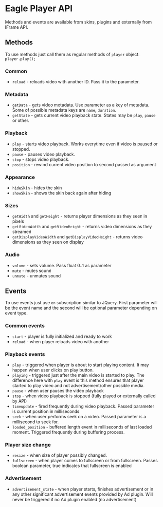 # Eagle Player API

Methods and events are available from skins, plugins and externally from IFrame API. 

## Methods

To use methods just call them as regular methods of `player` object: `player.play();`

### Common

* `reload` - reloads video with another ID. Pass it to the parameter.

### Metadata

* `getData` - gets video metadata. Use parameter as a key of metadata. Some of possible metadata keys are `name`, `duration`.
* `getState` - gets current video playback state. States may be `play`, `pause` or other.

### Playback

* `play` - starts video playback. Works everytime even if video is paused or stopped.
* `pause` - pauses video playback.
* `stop` - stops video playback.
* `position` - rewind current video position to second passed as argument

### Appearance

* `hideSkin` - hides the skin
* `showSkin` - shows the skin back again after hiding

### Sizes

* `getWidth` and `getHeight` - returns player dimensions as they seen in pixels
* `getVideoWidth` and `getVideoHeight` - returns video dimensions as they streamed
* `getDisplayVideoWidth` and `getDisplayVideoHeight` - returns video dimensions as they seen on display

### Audio

* `volume` - sets volume. Pass float 0..1 as parameter
* `mute` - mutes sound
* `unmute` - unmutes sound

## Events

To use events just use `on` subscription similar to JQuery. First parameter will be the event name and the second will be optional parameter depending on event type.

### Common events

* `start` - player is fully initialized and ready to work
* `reload` - when player reloads video with another

### Playback events

* `play` - triggered when player is about to start playing content. It may happen when user clicks on play button.
* `playing` - triggered just after the main video is started to play. The difference here with `play` event is this method ensures that player started to play video and not advertisement/other possible media.
* `pause` - when user pauses the video playback
* `stop` - when video playback is stopped (fully played or externally called by API)
* `timeupdate` - fired frequently during video playback. Passed parameter is current position in milliseconds
* `seek` - when user performs seek on a video. Passed parameter is a millisecond to seek for.
* `loaded_position` - buffered length event in milliseconds of last loaded moment. Triggered frequently during buffering process.

### Player size change

* `resize` - when size of player possibly changed.
* `fullscreen` - when player comes to fullscreen or from fullscreen. Passes boolean parameter, true indicates that fullscreen is enabled
 
### Advertisement

* `advertisement_state` - when player starts, finishes advertisement or in any other significant advertisement events provided by Ad plugin. Will never be triggered if no Ad plugin enabled (no advertisement)

